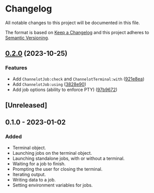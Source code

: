 # Changelog
All notable changes to this project will be documented in this file.

The format is based on [Keep a Changelog](http://keepachangelog.com/en/1.0.0/)
and this project adheres to [Semantic Versioning](http://semver.org/spec/v2.0.0.html).

## [0.2.0](https://github.com/idanarye/nvim-channelot/compare/v0.1.0...v0.2.0) (2023-10-25)


### Features

* Add `ChannelotJob:check` and `ChannelotTerminal:with` ([921e8ea](https://github.com/idanarye/nvim-channelot/commit/921e8eaf3f6552479236927da2b8de22fd43a8eb))
* Add `ChannelotJob:using` ([3828e90](https://github.com/idanarye/nvim-channelot/commit/3828e90ead6aa9e44390b8b489bca41ccd4ce62f))
* Add job options (ability to enforce PTY) ([97b9672](https://github.com/idanarye/nvim-channelot/commit/97b9672aff5b94f18712fddfa2ee99d850f1f4ec))

## [Unreleased]

## 0.1.0 - 2023-01-02
### Added
- Terminal object.
- Launching jobs on the terminal object.
- Launching standalone jobs, with or without a terminal.
- Waiting for a job to finish.
- Prompting the user for closing the terminal.
- Iterating output.
- Writing data to a job.
- Setting environment variables for jobs.
